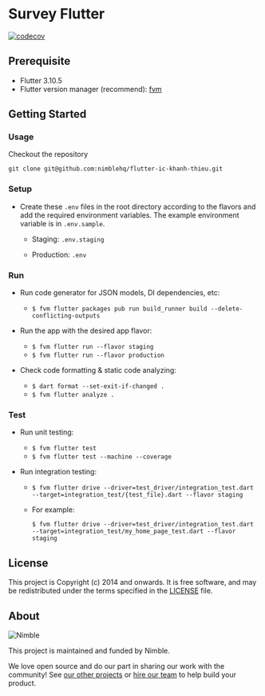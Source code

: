 # Survey Flutter
[![codecov](https://codecov.io/gh/nimblehq/survey-flutter/branch/main/graph/badge.svg?token=ATUNXDX218)](https://codecov.io/gh/nimblehq/survey-flutter)

## Prerequisite

- Flutter 3.10.5
- Flutter version manager (recommend): [fvm](https://fvm.app/)

## Getting Started

### Usage

Checkout the repository

`git clone git@github.com:nimblehq/flutter-ic-khanh-thieu.git`

### Setup

- Create these `.env` files in the root directory according to the flavors and add the required
environment variables. The example environment variable is in `.env.sample`.

  - Staging: `.env.staging`

  - Production: `.env`

### Run

- Run code generator for JSON models, DI dependencies, etc:

  - `$ fvm flutter packages pub run build_runner build --delete-conflicting-outputs`

- Run the app with the desired app flavor:

  - `$ fvm flutter run --flavor staging`
  - `$ fvm flutter run --flavor production`

- Check code formatting & static code analyzing:

  - `$ dart format --set-exit-if-changed .`
  - `$ fvm flutter analyze .`

### Test

- Run unit testing:

  - `$ fvm flutter test`
  - `$ fvm flutter test --machine --coverage`

- Run integration testing:

  - `$ fvm flutter drive --driver=test_driver/integration_test.dart --target=integration_test/{test_file}.dart --flavor staging`

  - For example:

    `$ fvm flutter drive --driver=test_driver/integration_test.dart --target=integration_test/my_home_page_test.dart --flavor staging`

## License

This project is Copyright (c) 2014 and onwards. It is free software,
and may be redistributed under the terms specified in the [LICENSE] file.

[LICENSE]: /LICENSE

## About

![Nimble](https://assets.nimblehq.co/logo/dark/logo-dark-text-160.png)

This project is maintained and funded by Nimble.

We love open source and do our part in sharing our work with the community!
See [our other projects][community] or [hire our team][hire] to help build your product.

[community]: https://github.com/nimblehq
[hire]: https://nimblehq.co/

